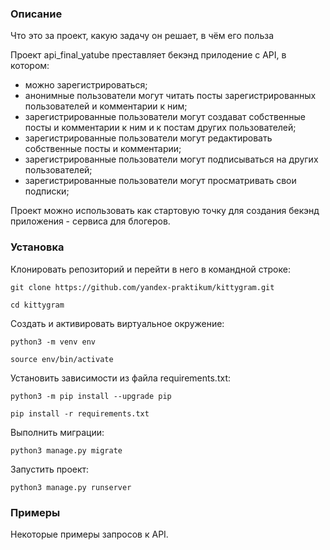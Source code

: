 ### Описание
Что это за проект, какую задачу он решает, в чём его польза

Проект api_final_yatube преставляет бекэнд прилодение с API, в котором:
* можно зарегистрироваться;
* анонимные пользователи могут читать посты зарегистрированных пользователей и комментарии к ним;
* зарегистрированные пользователи могут создават собственные посты и комментарии к ним и к постам других пользователей;
* зарегистрированные пользователи могут редактировать собственные посты и комментарии; 
* зарегистрированные пользователи могут подписываться на других пользователей;
* зарегистрированные пользователи могут просматривать свои подписки;

Проект можно использовать как cтартовую точку для создания бекэнд приложения - сервиса для блогеров. 

### Установка

Клонировать репозиторий и перейти в него в командной строке:

```
git clone https://github.com/yandex-praktikum/kittygram.git
```

```
cd kittygram
```

Cоздать и активировать виртуальное окружение:

```
python3 -m venv env
```

```
source env/bin/activate
```

Установить зависимости из файла requirements.txt:

```
python3 -m pip install --upgrade pip
```

```
pip install -r requirements.txt
```

Выполнить миграции:

```
python3 manage.py migrate
```

Запустить проект:

```
python3 manage.py runserver
```
### Примеры
Некоторые примеры запросов к API.
